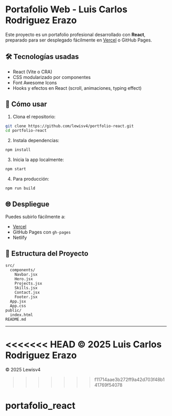 # Portafolio Web - Luis Carlos Rodriguez Erazo

Este proyecto es un portafolio profesional desarrollado con **React**, preparado para ser desplegado fácilmente en [Vercel](https://vercel.com) o GitHub Pages.

## 🛠 Tecnologías usadas

- React (Vite o CRA)
- CSS modularizado por componentes
- Font Awesome Icons
- Hooks y efectos en React (scroll, animaciones, typing effect)

## 🚀 Cómo usar

1. Clona el repositorio:

```bash
git clone https://github.com/lewisv4/portfolio-react.git
cd portfolio-react
```

2. Instala dependencias:

```bash
npm install
```

3. Inicia la app localmente:

```bash
npm start
```

4. Para producción:

```bash
npm run build
```

## 🌐 Despliegue

Puedes subirlo fácilmente a:
- [Vercel](https://vercel.com)
- GitHub Pages con `gh-pages`
- Netlify

## 📁 Estructura del Proyecto

```
src/
  components/
    Navbar.jsx
    Hero.jsx
    Projects.jsx
    Skills.jsx
    Contact.jsx
    Footer.jsx
  App.jsx
  App.css
public/
  index.html
README.md
```

---
<<<<<<< HEAD
© 2025 Luis Carlos Rodriguez Erazo
=======
© 2025 Lewisv4
>>>>>>> f11714aae3b272ff9a42d703f48b141769f54078
# portafolio_react
